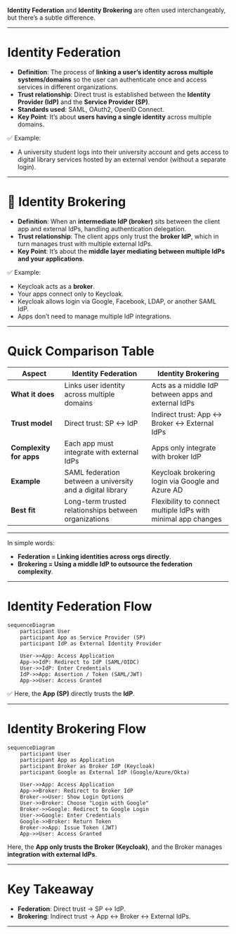  **Identity Federation** and **Identity Brokering** are often used interchangeably, but there’s a subtle difference. 

---

# **Identity Federation**

* **Definition**: The process of **linking a user’s identity across multiple systems/domains** so the user can authenticate once and access services in different organizations.
* **Trust relationship**: Direct trust is established between the **Identity Provider (IdP)** and the **Service Provider (SP)**.
* **Standards used**: SAML, OAuth2, OpenID Connect.
* **Key Point**: It’s about **users having a single identity** across multiple domains.

✅ Example:

* A university student logs into their university account and gets access to digital library services hosted by an external vendor (without a separate login).

---

# 🔑 **Identity Brokering**

* **Definition**: When an **intermediate IdP (broker)** sits between the client app and external IdPs, handling authentication delegation.
* **Trust relationship**: The client apps only trust the **broker IdP**, which in turn manages trust with multiple external IdPs.
* **Key Point**: It’s about the **middle layer mediating between multiple IdPs and your applications**.

✅ Example:

* Keycloak acts as a **broker**.
* Your apps connect only to Keycloak.
* Keycloak allows login via Google, Facebook, LDAP, or another SAML IdP.
* Apps don’t need to manage multiple IdP integrations.

---

# Quick Comparison Table

| Aspect                  | Identity Federation                                        | Identity Brokering                                            |
| ----------------------- | ---------------------------------------------------------- | ------------------------------------------------------------- |
| **What it does**        | Links user identity across multiple domains                | Acts as a middle IdP between apps and external IdPs           |
| **Trust model**         | Direct trust: SP ↔ IdP                                     | Indirect trust: App ↔ Broker ↔ External IdPs                  |
| **Complexity for apps** | Each app must integrate with external IdPs                 | Apps only integrate with broker IdP                           |
| **Example**             | SAML federation between a university and a digital library | Keycloak brokering login via Google and Azure AD              |
| **Best fit**            | Long-term trusted relationships between organizations      | Flexibility to connect multiple IdPs with minimal app changes |

---

 In simple words:

* **Federation = Linking identities across orgs directly**.
* **Brokering = Using a middle IdP to outsource the federation complexity**.



---

#  Identity Federation Flow

```mermaid
sequenceDiagram
    participant User
    participant App as Service Provider (SP)
    participant IdP as External Identity Provider

    User->>App: Access Application
    App->>IdP: Redirect to IdP (SAML/OIDC)
    User->>IdP: Enter Credentials
    IdP->>App: Assertion / Token (SAML/JWT)
    App->>User: Access Granted
```

✅ Here, the **App (SP)** directly trusts the **IdP**.

---

#  Identity Brokering Flow

```mermaid
sequenceDiagram
    participant User
    participant App as Application
    participant Broker as Broker IdP (Keycloak)
    participant Google as External IdP (Google/Azure/Okta)

    User->>App: Access Application
    App->>Broker: Redirect to Broker IdP
    Broker->>User: Show Login Options
    User->>Broker: Choose "Login with Google"
    Broker->>Google: Redirect to Google Login
    User->>Google: Enter Credentials
    Google->>Broker: Return Token
    Broker->>App: Issue Token (JWT)
    App->>User: Access Granted
```

Here, the **App only trusts the Broker (Keycloak)**, and the Broker manages **integration with external IdPs**.

---

# Key Takeaway

* **Federation**: Direct trust → SP ↔ IdP.
* **Brokering**: Indirect trust → App ↔ Broker ↔ External IdPs.

---


